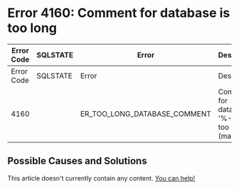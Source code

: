 
# Error 4160: Comment for database is too long


| Error Code | SQLSTATE | Error | Description |
| --- | --- | --- | --- |
| Error Code | SQLSTATE | Error | Description |
| 4160 |  | ER_TOO_LONG_DATABASE_COMMENT | Comment for database '%-.64s' is too long (max = %u) |




## Possible Causes and Solutions


This article doesn't currently contain any content. [You can help!](/kb/en/writing-and-editing-knowledge-base-articles/)

